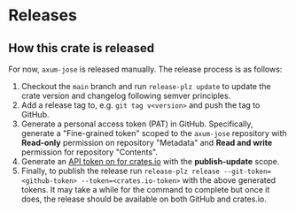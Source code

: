 # Releases

## How this crate is released

For now, `axum-jose` is released manually. The release process is as follows:

1. Checkout the `main` branch and run `release-plz update` to update the crate version and changelog following semver principles.
2. Add a release tag to, e.g. `git tag v<version>` and push the tag to GitHub.
3. Generate a personal access token (PAT) in GitHub. Specifically, generate a "Fine-grained token" scoped to the
   `axum-jose` repository with **Read-only** permission on repository "Metadata" and **Read and write** permission for
   repository "Contents".
4. Generate an [API token on for crates.io](https://crates.io/settings/tokens) with the **publish-update** scope.
5. Finally, to publish the release run `release-plz release --git-token=<github-token> --token=<crates.io-token>` with
   the above generated tokens. It may take a while for the command to complete but once it does, the release should be
   available on both GitHub and crates.io.
